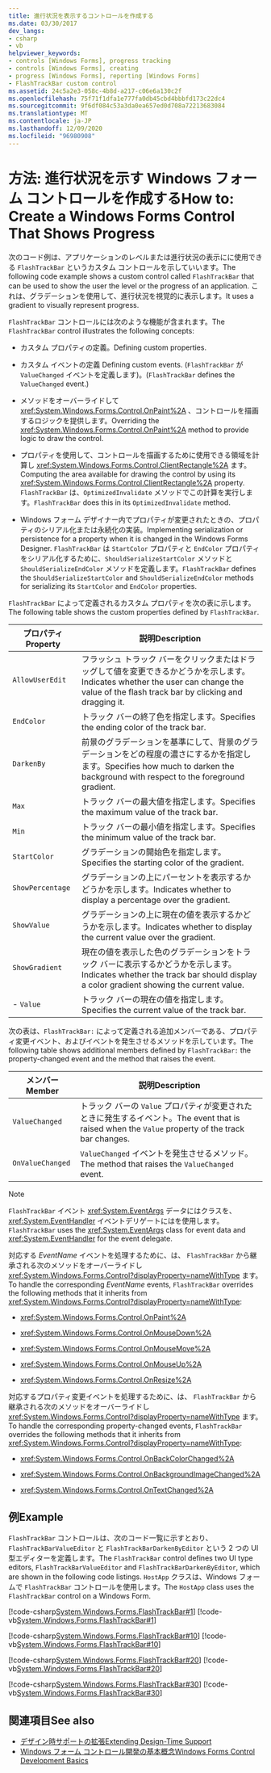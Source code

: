 ```yaml
---
title: 進行状況を表示するコントロールを作成する
ms.date: 03/30/2017
dev_langs:
- csharp
- vb
helpviewer_keywords:
- controls [Windows Forms], progress tracking
- controls [Windows Forms], creating
- progress [Windows Forms], reporting [Windows Forms]
- FlashTrackBar custom control
ms.assetid: 24c5a2e3-058c-4b8d-a217-c06e6a130c2f
ms.openlocfilehash: 75f71f1dfa1e777fa0db45cbd4bbbfd173c22dc4
ms.sourcegitcommit: 9f6df084c53a3da0ea657ed0d708a72213683084
ms.translationtype: MT
ms.contentlocale: ja-JP
ms.lasthandoff: 12/09/2020
ms.locfileid: "96980908"
---
```

# <a name="how-to-create-a-windows-forms-control-that-shows-progress"></a><span data-ttu-id="70c54-102">方法: 進行状況を示す Windows フォーム コントロールを作成する</span><span class="sxs-lookup"><span data-stu-id="70c54-102">How to: Create a Windows Forms Control That Shows Progress</span></span>

<span data-ttu-id="70c54-103">次のコード例は、アプリケーションのレベルまたは進行状況の表示にに使用できる `FlashTrackBar` というカスタム コントロールを示していいます。</span><span class="sxs-lookup"><span data-stu-id="70c54-103">The following code example shows a custom control called `FlashTrackBar` that can be used to show the user the level or the progress of an application.</span></span> <span data-ttu-id="70c54-104">これは、グラデーションを使用して、進行状況を視覚的に表示します。</span><span class="sxs-lookup"><span data-stu-id="70c54-104">It uses a gradient to visually represent progress.</span></span>  
  
 <span data-ttu-id="70c54-105">`FlashTrackBar` コントロールには次のような機能が含まれます。</span><span class="sxs-lookup"><span data-stu-id="70c54-105">The `FlashTrackBar` control illustrates the following concepts:</span></span>  
  
- <span data-ttu-id="70c54-106">カスタム プロパティの定義。</span><span class="sxs-lookup"><span data-stu-id="70c54-106">Defining custom properties.</span></span>  
  
- <span data-ttu-id="70c54-107">カスタム イベントの定義 </span><span class="sxs-lookup"><span data-stu-id="70c54-107">Defining custom events.</span></span> <span data-ttu-id="70c54-108">(`FlashTrackBar` が `ValueChanged` イベントを定義します)。</span><span class="sxs-lookup"><span data-stu-id="70c54-108">(`FlashTrackBar` defines the `ValueChanged` event.)</span></span>  
  
- <span data-ttu-id="70c54-109">メソッドをオーバーライドして <xref:System.Windows.Forms.Control.OnPaint%2A> 、コントロールを描画するロジックを提供します。</span><span class="sxs-lookup"><span data-stu-id="70c54-109">Overriding the <xref:System.Windows.Forms.Control.OnPaint%2A> method to provide logic to draw the control.</span></span>  
  
- <span data-ttu-id="70c54-110">プロパティを使用して、コントロールを描画するために使用できる領域を計算し <xref:System.Windows.Forms.Control.ClientRectangle%2A> ます。</span><span class="sxs-lookup"><span data-stu-id="70c54-110">Computing the area available for drawing the control by using its <xref:System.Windows.Forms.Control.ClientRectangle%2A> property.</span></span> <span data-ttu-id="70c54-111">`FlashTrackBar` は、`OptimizedInvalidate` メソッドでこの計算を実行します。</span><span class="sxs-lookup"><span data-stu-id="70c54-111">`FlashTrackBar` does this in its `OptimizedInvalidate` method.</span></span>  
  
- <span data-ttu-id="70c54-112">Windows フォーム デザイナー内でプロパティが変更されたときの、プロパティのシリアル化または永続化の実装。</span><span class="sxs-lookup"><span data-stu-id="70c54-112">Implementing serialization or persistence for a property when it is changed in the Windows Forms Designer.</span></span> <span data-ttu-id="70c54-113">`FlashTrackBar` は `StartColor` プロパティと `EndColor` プロパティをシリアル化するために、`ShouldSerializeStartColor` メソッドと `ShouldSerializeEndColor` メソッドを定義します。</span><span class="sxs-lookup"><span data-stu-id="70c54-113">`FlashTrackBar` defines the `ShouldSerializeStartColor` and `ShouldSerializeEndColor` methods for serializing its `StartColor` and `EndColor` properties.</span></span>  
  
 <span data-ttu-id="70c54-114">`FlashTrackBar` によって定義されるカスタム プロパティを次の表に示します。</span><span class="sxs-lookup"><span data-stu-id="70c54-114">The following table shows the custom properties defined by `FlashTrackBar`.</span></span>  
  
|<span data-ttu-id="70c54-115">プロパティ</span><span class="sxs-lookup"><span data-stu-id="70c54-115">Property</span></span>|<span data-ttu-id="70c54-116">説明</span><span class="sxs-lookup"><span data-stu-id="70c54-116">Description</span></span>|  
|--------------|-----------------|  
|`AllowUserEdit`|<span data-ttu-id="70c54-117">フラッシュ トラック バーをクリックまたはドラッグして値を変更できるかどうかを示します。</span><span class="sxs-lookup"><span data-stu-id="70c54-117">Indicates whether the user can change the value of the flash track bar by clicking and dragging it.</span></span>|  
|`EndColor`|<span data-ttu-id="70c54-118">トラック バーの終了色を指定します。</span><span class="sxs-lookup"><span data-stu-id="70c54-118">Specifies the ending color of the track bar.</span></span>|  
|`DarkenBy`|<span data-ttu-id="70c54-119">前景のグラデーションを基準にして、背景のグラデーションをどの程度の濃さにするかを指定します。</span><span class="sxs-lookup"><span data-stu-id="70c54-119">Specifies how much to darken the background with respect to the foreground gradient.</span></span>|  
|`Max`|<span data-ttu-id="70c54-120">トラック バーの最大値を指定します。</span><span class="sxs-lookup"><span data-stu-id="70c54-120">Specifies the maximum value of the track bar.</span></span>|  
|`Min`|<span data-ttu-id="70c54-121">トラック バーの最小値を指定します。</span><span class="sxs-lookup"><span data-stu-id="70c54-121">Specifies the minimum value of the track bar.</span></span>|  
|`StartColor`|<span data-ttu-id="70c54-122">グラデーションの開始色を指定します。</span><span class="sxs-lookup"><span data-stu-id="70c54-122">Specifies the starting color of the gradient.</span></span>|  
|`ShowPercentage`|<span data-ttu-id="70c54-123">グラデーションの上にパーセントを表示するかどうかを示します。</span><span class="sxs-lookup"><span data-stu-id="70c54-123">Indicates whether to display a percentage over the gradient.</span></span>|  
|`ShowValue`|<span data-ttu-id="70c54-124">グラデーションの上に現在の値を表示するかどうかを示します。</span><span class="sxs-lookup"><span data-stu-id="70c54-124">Indicates whether to display the current value over the gradient.</span></span>|  
|`ShowGradient`|<span data-ttu-id="70c54-125">現在の値を表示した色のグラデーションをトラック バーに表示するかどうかを示します。</span><span class="sxs-lookup"><span data-stu-id="70c54-125">Indicates whether the track bar should display a color gradient showing the current value.</span></span>|  
|-   `Value`|<span data-ttu-id="70c54-126">トラック バーの現在の値を指定します。</span><span class="sxs-lookup"><span data-stu-id="70c54-126">Specifies the current value of the track bar.</span></span>|  
  
 <span data-ttu-id="70c54-127">次の表は、`FlashTrackBar:` によって定義される追加メンバーである、プロパティ変更イベント、およびイベントを発生させるメソッドを示しています。</span><span class="sxs-lookup"><span data-stu-id="70c54-127">The following table shows additional members defined by `FlashTrackBar:` the property-changed event and the method that raises the event.</span></span>  
  
|<span data-ttu-id="70c54-128">メンバー</span><span class="sxs-lookup"><span data-stu-id="70c54-128">Member</span></span>|<span data-ttu-id="70c54-129">説明</span><span class="sxs-lookup"><span data-stu-id="70c54-129">Description</span></span>|  
|------------|-----------------|  
|`ValueChanged`|<span data-ttu-id="70c54-130">トラック バーの `Value` プロパティが変更されたときに発生するイベント。</span><span class="sxs-lookup"><span data-stu-id="70c54-130">The event that is raised when the `Value` property of the track bar changes.</span></span>|  
|`OnValueChanged`|<span data-ttu-id="70c54-131">`ValueChanged` イベントを発生させるメソッド。</span><span class="sxs-lookup"><span data-stu-id="70c54-131">The method that raises the `ValueChanged` event.</span></span>|  
  
> [!NOTE]
> <span data-ttu-id="70c54-132">`FlashTrackBar` イベント <xref:System.EventArgs> データにはクラスを、 <xref:System.EventHandler> イベントデリゲートにはを使用します。</span><span class="sxs-lookup"><span data-stu-id="70c54-132">`FlashTrackBar` uses the <xref:System.EventArgs> class for event data and <xref:System.EventHandler> for the event delegate.</span></span>  
  
 <span data-ttu-id="70c54-133">対応する *EventName* イベントを処理するために、は、 `FlashTrackBar` から継承される次のメソッドをオーバーライドし <xref:System.Windows.Forms.Control?displayProperty=nameWithType> ます。</span><span class="sxs-lookup"><span data-stu-id="70c54-133">To handle the corresponding *EventName* events, `FlashTrackBar` overrides the following methods that it inherits from <xref:System.Windows.Forms.Control?displayProperty=nameWithType>:</span></span>  
  
- <xref:System.Windows.Forms.Control.OnPaint%2A>  
  
- <xref:System.Windows.Forms.Control.OnMouseDown%2A>  
  
- <xref:System.Windows.Forms.Control.OnMouseMove%2A>  
  
- <xref:System.Windows.Forms.Control.OnMouseUp%2A>  
  
- <xref:System.Windows.Forms.Control.OnResize%2A>  
  
 <span data-ttu-id="70c54-134">対応するプロパティ変更イベントを処理するために、は、 `FlashTrackBar` から継承される次のメソッドをオーバーライドし <xref:System.Windows.Forms.Control?displayProperty=nameWithType> ます。</span><span class="sxs-lookup"><span data-stu-id="70c54-134">To handle the corresponding property-changed events, `FlashTrackBar` overrides the following methods that it inherits from <xref:System.Windows.Forms.Control?displayProperty=nameWithType>:</span></span>  
  
- <xref:System.Windows.Forms.Control.OnBackColorChanged%2A>  
  
- <xref:System.Windows.Forms.Control.OnBackgroundImageChanged%2A>  
  
- <xref:System.Windows.Forms.Control.OnTextChanged%2A>  
  
## <a name="example"></a><span data-ttu-id="70c54-135">例</span><span class="sxs-lookup"><span data-stu-id="70c54-135">Example</span></span>  

 <span data-ttu-id="70c54-136">`FlashTrackBar` コントロールは、次のコード一覧に示すとおり、`FlashTrackBarValueEditor` と `FlashTrackBarDarkenByEditor` という 2 つの UI 型エディターを定義します。</span><span class="sxs-lookup"><span data-stu-id="70c54-136">The `FlashTrackBar` control defines two UI type editors, `FlashTrackBarValueEditor` and `FlashTrackBarDarkenByEditor`, which are shown in the following code listings.</span></span> <span data-ttu-id="70c54-137">`HostApp` クラスは、Windows フォームで `FlashTrackBar` コントロールを使用します。</span><span class="sxs-lookup"><span data-stu-id="70c54-137">The `HostApp` class uses the `FlashTrackBar` control on a Windows Form.</span></span>  
  
 [!code-csharp[System.Windows.Forms.FlashTrackBar#1](~/samples/snippets/csharp/VS_Snippets_Winforms/System.Windows.Forms.FlashTrackBar/CS/FlashTrackBar.cs#1)]
 [!code-vb[System.Windows.Forms.FlashTrackBar#1](~/samples/snippets/visualbasic/VS_Snippets_Winforms/System.Windows.Forms.FlashTrackBar/VB/FlashTrackBar.vb#1)]  
  
 [!code-csharp[System.Windows.Forms.FlashTrackBar#10](~/samples/snippets/csharp/VS_Snippets_Winforms/System.Windows.Forms.FlashTrackBar/CS/FlashTrackBarDarkenByEditor.cs#10)]
 [!code-vb[System.Windows.Forms.FlashTrackBar#10](~/samples/snippets/visualbasic/VS_Snippets_Winforms/System.Windows.Forms.FlashTrackBar/VB/FlashTrackBarDarkenByEditor.vb#10)]  
  
 [!code-csharp[System.Windows.Forms.FlashTrackBar#20](~/samples/snippets/csharp/VS_Snippets_Winforms/System.Windows.Forms.FlashTrackBar/CS/FlashTrackBarValueEditor.cs#20)]
 [!code-vb[System.Windows.Forms.FlashTrackBar#20](~/samples/snippets/visualbasic/VS_Snippets_Winforms/System.Windows.Forms.FlashTrackBar/VB/FlashTrackBarValueEditor.vb#20)]  
  
 [!code-csharp[System.Windows.Forms.FlashTrackBar#30](~/samples/snippets/csharp/VS_Snippets_Winforms/System.Windows.Forms.FlashTrackBar/CS/HostApp.cs#30)]
 [!code-vb[System.Windows.Forms.FlashTrackBar#30](~/samples/snippets/visualbasic/VS_Snippets_Winforms/System.Windows.Forms.FlashTrackBar/VB/HostApp.vb#30)]  
  
## <a name="see-also"></a><span data-ttu-id="70c54-138">関連項目</span><span class="sxs-lookup"><span data-stu-id="70c54-138">See also</span></span>

- <span data-ttu-id="70c54-139">[デザイン時サポートの拡張](/previous-versions/visualstudio/visual-studio-2013/37899azc(v=vs.120))</span><span class="sxs-lookup"><span data-stu-id="70c54-139">[Extending Design-Time Support](/previous-versions/visualstudio/visual-studio-2013/37899azc(v=vs.120))</span></span>
- [<span data-ttu-id="70c54-140">Windows フォーム コントロール開発の基本概念</span><span class="sxs-lookup"><span data-stu-id="70c54-140">Windows Forms Control Development Basics</span></span>](windows-forms-control-development-basics.md)
